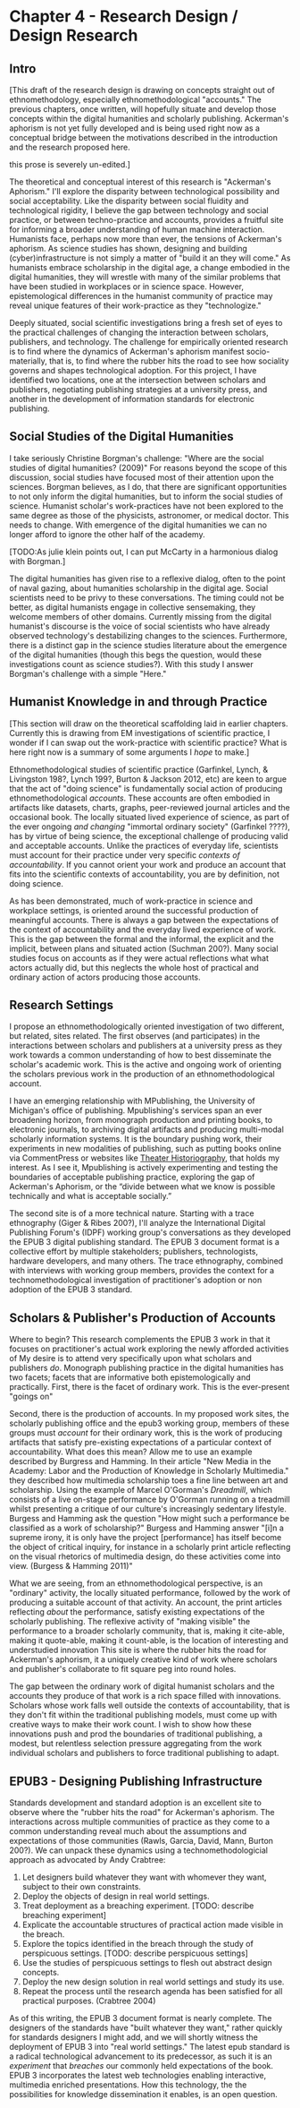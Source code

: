 # Chapter 4 - Research Design / Design Research

## Intro

[This draft of the research design is drawing on concepts straight out of ethnomethodology, especially ethnomethodological "accounts." The previous chapters, once written, will hopefully situate and develop those concepts within the digital humanities and scholarly publishing. Ackerman's aphorism is not yet fully developed and is being used right now as a conceptual bridge between the motivations described in the introduction and the research proposed here.

this prose is severely un-edited.]

The theoretical and conceptual interest of this research is "Ackerman's Aphorism." I'll explore the disparity between technological possibility and social acceptability. Like the disparity between social fluidity and technological rigidity, I believe the gap between technology and social practice, or between techno-practice and accounts, provides a fruitful site for informing a broader understanding of human machine interaction. Humanists face, perhaps now more than ever, the tensions of Ackerman's aphorism. As science studies has shown, designing and building (cyber)infrastructure is not simply a matter of "build it an they will come." As humanists embrace scholarship in the digital age, a change embodied in the digital humanities, they will wrestle with many of the similar problems that have been studied in workplaces or in science space. However, epistemological differences in the humanist community of practice may reveal unique features of their work-practice as they "technologize." 

Deeply situated, social scientific investigations bring a fresh set of eyes to the practical challenges of changing the interaction between scholars, publishers, and technology. The challenge for empirically oriented research is to find where the dynamics of Ackerman's aphorism manifest socio-materially, that is, to find where the rubber hits the road to see how sociality governs and shapes technological adoption. For this project, I have identified two locations, one at the intersection between scholars and publishers, negotiating publishing strategies at a university press, and another in the development of information standards for electronic publishing.

## Social Studies of the Digital Humanities

I take seriously Christine Borgman's challenge: "Where are the social studies of digital humanities? (2009)" For reasons beyond the scope of this discussion, social studies have focused most of their attention upon the sciences. Borgman believes, as I do, that there are significant opportunities to not only inform the digital humanities, but to inform the social studies of science. Humanist scholar's work-practices have not been explored to the same degree as those of the physicists, astronomer, or medical doctor. This needs to change. With emergence of the digital humanities we can no longer afford to ignore the other half of the academy. 

[TODO:As julie klein points out, I can put McCarty in a harmonious dialog with Borgman.]

The digital humanities has given rise to a reflexive dialog, often to the point of naval gazing, about humanities scholarship in the digital age. Social scientists need to be privy to these conversations. The timing could not be better, as digital humanists engage in collective sensemaking, they welcome members of other domains. Currently missing from the digital humanist's discourse is the voice of social scientists who have already observed technology's destabilizing changes to the sciences. Furthermore, there is a distinct gap in the science studies literature about the emergence of the digital humanities (though this begs the question, would these investigations count as science studies?). With this study I answer Borgman's challenge with a simple "Here."

## Humanist Knowledge in and through Practice

[This section will draw on the theoretical scaffolding laid in earlier chapters. Currently this is drawing from EM investigations of scientific practice, I wonder if I can swap out the work-practice with scientific practice? What is here right now is a summary of some arguments I _hope_ to make.]

Ethnomethodological studies of scientific practice (Garfinkel, Lynch, & Livingston 198?, Lynch 199?, Burton & Jackson 2012, etc) are keen to argue that the act of "doing science" is fundamentally social action of producing ethnomethodological _accounts_. These accounts are often embodied in artifacts like datasets, charts, graphs, peer-reviewed journal articles and the occasional book. The locally situated lived experience of science, as part of the ever ongoing _and changing_ "immortal ordinary society" (Garfinkel ????), has by virtue of being science, the exceptional challenge of producing valid and acceptable accounts. Unlike the practices of everyday life, scientists must account for their practice under very specific _contexts of accountability_. If you cannot orient your work and produce an account that fits into the scientific contexts of accountability, you are by definition, not doing science.

As has been demonstrated, much of work-practice in science and workplace settings, is oriented around the successful production of meaningful accounts. There is always a gap between the expectations of the context of accountability and the everyday lived experience of work. This is the gap between the formal and the informal, the explicit and the implicit, between plans and situated action (Suchman 200?). Many social studies focus on accounts as if they were actual reflections what what actors actually did, but this neglects the whole host of practical and ordinary action of actors producing those accounts.


## Research Settings

I propose an ethnomethodologically oriented investigation of two different, but related, sites related. The first observes (and participates) in the interactions between scholars and publishers at a university press as they work towards a common understanding of how to best disseminate the scholar's academic work. This is the active and ongoing work of orienting the scholars previous work in the production of an ethnomethodological account.

I have an emerging relationship with MPublishing, the University of Michigan's office of publishing. Mpublishing's services span an ever broadening horizon, from monograph production and printing books, to electronic journals, to archiving digital artifacts and producing multi-modal scholarly information systems. It is the boundary pushing work, their experiments in new modalities of publishing, such as putting books online via CommentPress or websites like [Theater Historiography](http://theater-historiography.org/), that holds my interest. As I see it, Mpublishing is actively experimenting and testing the boundaries of acceptable publishing practice, exploring the gap of Ackerman's Aphorism, or the “divide between what we know is possible technically and what is acceptable socially.”

The second site is of a more technical nature. Starting with a trace ethnography (Giger & Ribes 200?), I'll analyze the International Digital Publishing Forum's (IDPF) working group's conversations as they developed the EPUB 3 digital publishing standard. The EPUB 3 document format is a collective effort by multiple stakeholders; publishers, technologists, hardware developers, and many others. The trace ethnography, combined with interviews with working group members, provides the context for a technomethodological investigation of practitioner's adoption or non adoption of the EPUB 3 standard.


## Scholars & Publisher's Production of Accounts

Where to begin? This research complements the EPUB 3 work in that it focuses on practitioner's actual work exploring the newly afforded activities of  My desire is to attend very specifically upon what scholars and publishers _do_. Monograph publishing practice in the digital humanities has two facets; facets that are informative both epistemologically and practically. First, there is the facet of ordinary work. This is the ever-present "goings on" 

Second, there is the production of accounts. In my proposed work sites, the scholarly publishing office and the epub3 working group, members of these groups must _account_ for their ordinary work, this is the work of producing artifacts that satisfy pre-existing expectations of a particular context of accountability. What does this mean? Allow me to use an example described by Burgress and Hamming. In their article "New Media in the Academy: Labor and the Production of Knowledge in Scholarly Multimedia." they described how multimedia scholarship toes a fine line between art and scholarship. Using the example of Marcel O'Gorman's _Dreadmill_, which consists of a live on-stage performance by O'Gorman running on a treadmill whilst presenting a critique of our culture's increasingly sedentary lifestyle. Burgess and Hamming ask the question "How might such a performance be classified as a work of scholarship?" Burgess and Hamming answer "[i]n a supreme irony, it is only have the project [performance] has itself become the object of critical inquiry, for instance in a scholarly print article reflecting on the visual rhetorics of multimedia design, do these activities come into view. (Burgess & Hamming 2011)"

What we are seeing, from an ethnomethodological perspective, is an "ordinary" activity, the locally situated performance, followed by the work of producing a suitable account of that activity. An account, the print articles reflecting _about_ the performance, satisfy existing expectations of the scholarly publishing. The reflexive activity of "making visible" the performance to a broader scholarly community, that is, making it cite-able, making it quote-able, making it count-able, is the location of interesting and understudied innovation This site is where the rubber hits the road for Ackerman's aphorism, it a uniquely creative kind of work where scholars and publisher's collaborate to fit square peg into round holes.

The gap between the ordinary work of digital humanist scholars and the accounts they produce of that work is a rich space filled with innovations. Scholars whose work falls well outside the contexts of accountability, that is they don't fit within the traditional publishing models, must come up with creative ways to make their work count. I wish to show how these innovations push and prod the boundaries of traditional publishing, a modest, but relentless selection pressure aggregating from the work individual scholars and publishers to force traditional publishing to adapt.

## EPUB3 - Designing Publishing Infrastructure

Standards development and standard adoption is an excellent site to observe where the "rubber hits the road" for Ackerman's aphorism. The interactions across multiple communities of practice as they come to a common understanding reveal much about the assumptions and expectations of those communities (Rawls, Garcia, David, Mann, Burton 200?). We can unpack these dynamics using a technomethodologicial approach as advocated by Andy Crabtree:

1.  Let designers build whatever they want with whomever they want, subject to their own constraints.
2.  Deploy the objects of design in real world settings.
3.  Treat deployment as a breaching experiment. [TODO: describe breaching experiment]
4.  Explicate the accountable structures of practical action made visible in the breach.
5.  Explore the topics identified in the breach through the study of perspicuous settings. [TODO: describe perspicuous settings]
6.  Use the studies of perspicuous settings to flesh out abstract design concepts.
7.  Deploy the new design solution in real world settings and study its use.
8.  Repeat the process until the research agenda has been satisfied for all practical purposes. (Crabtree 2004)

As of this writing, the EPUB 3 document format is nearly complete. The designers of the standards have "built whatever they want," rather quickly for standards designers I might add, and we will shortly witness the deployment of EPUB 3 into "real world settings." The latest epub standard is a radical technological advancement to its predecessor, as such it is an _experiment_ that _breaches_ our commonly held expectations of the book. EPUB 3 incorporates the latest web technologies enabling interactive, multimedia enriched presentations. How this technology, the the possibilities for knowledge dissemination it enables, is an open question. 
